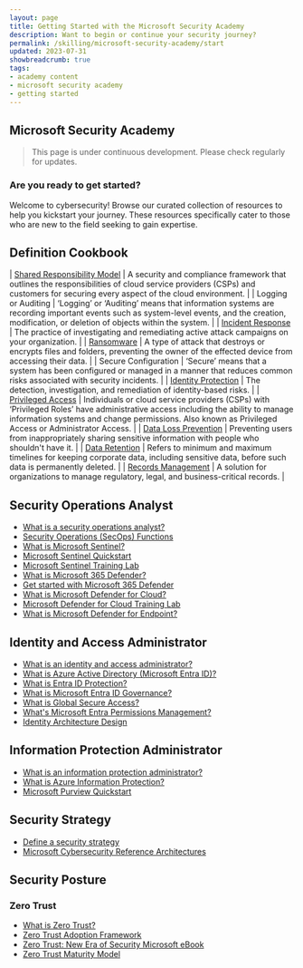 ```yaml
---
layout: page
title: Getting Started with the Microsoft Security Academy
description: Want to begin or continue your security journey?
permalink: /skilling/microsoft-security-academy/start
updated: 2023-07-31
showbreadcrumb: true
tags: 
- academy content
- microsoft security academy
- getting started
---
```


## Microsoft Security Academy

> This page is under continuous development. Please check regularly for updates.

### Are you ready to get started?
Welcome to cybersecurity! Browse our curated collection of resources to help you kickstart your journey. These resources specifically cater to those who are new to the field seeking to gain expertise.

## Definition Cookbook
| [Shared Responsibility Model](https://learn.microsoft.com/en-us/azure/security/fundamentals/shared-responsibility) | A security and compliance framework that outlines the responsibilities of cloud service providers (CSPs) and customers for securing every aspect of the cloud environment. |
| Logging or Auditing | ‘Logging’ or ‘Auditing’ means that information systems are recording important events such as system-level events, and the creation, modification, or deletion of objects within the system. |
| [Incident Response](https://learn.microsoft.com/en-us/security/operations/incident-response-overview) | The practice of investigating and remediating active attack campaigns on your organization. |
| [Ransomware](https://learn.microsoft.com/en-us/security/ransomware/human-operated-ransomware) | A type of attack that destroys or encrypts files and folders, preventing the owner of the effected device from accessing their data. |
| Secure Configuration | ‘Secure’ means that a system has been configured or managed in a manner that reduces common risks associated with security incidents. |
| [Identity Protection](https://learn.microsoft.com/en-us/azure/active-directory/identity-protection/overview-identity-protection) | The detection, investigation, and remediation of identity-based risks. |
| [Privileged Access](https://learn.microsoft.com/en-us/security/privileged-access-workstations/privileged-access-strategy) | Individuals or cloud service providers (CSPs) with ‘Privileged Roles’ have administrative access including the ability to manage information systems and change permissions. Also known as Privileged Access or Administrator Access. |
| [Data Loss Prevention](https://learn.microsoft.com/en-us/purview/dlp-learn-about-dlp) | Preventing users from inappropriately sharing  sensitive information with people who shouldn't have it. |
| [Data Retention](https://learn.microsoft.com/en-us/purview/retention) | Refers to minimum and maximum timelines for keeping corporate data, including sensitive data, before such data is permanently deleted. |
| [Records Management](https://learn.microsoft.com/en-us/purview/records-management) | A solution for organizations to manage regulatory, legal, and business-critical records. |

## Security Operations Analyst
* [What is a security operations analyst?](https://learn.microsoft.com/en-us/training/career-paths/security-operations-analyst)
* [Security Operations (SecOps) Functions](https://learn.microsoft.com/en-us/azure/cloud-adoption-framework/organize/cloud-security-operations-center)
* [What is Microsoft Sentinel?](https://learn.microsoft.com/en-us/azure/sentinel/overview)
* [Microsoft Sentinel Quickstart](https://learn.microsoft.com/en-us/azure/sentinel/quickstart-onboard)
* [Microsoft Sentinel Training Lab](https://github.com/Azure/Azure-Sentinel/tree/master/Solutions/Training/Azure-Sentinel-Training-Lab)
* [What is Microsoft 365 Defender?](https://learn.microsoft.com/en-us/microsoft-365/security/defender/microsoft-365-defender?view=o365-worldwide)
* [Get started with Microsoft 365 Defender](https://learn.microsoft.com/en-us/microsoft-365/security/defender/get-started?view=o365-worldwide)
* [What is Microsoft Defender for Cloud?](https://learn.microsoft.com/en-us/azure/defender-for-cloud/defender-for-cloud-introduction)
* [Microsoft Defender for Cloud Training Lab](https://aka.ms/MDFCLabs)
* [What is Microsoft Defender for Endpoint?](https://learn.microsoft.com/en-us/microsoft-365/security/defender-endpoint/microsoft-defender-endpoint?view=o365-worldwide)

## Identity and Access Administrator
* [What is an identity and access administrator?](https://learn.microsoft.com/en-us/training/career-paths/identity-and-access-admin)
* [What is Azure Active Directory (Microsoft Entra ID)?](https://learn.microsoft.com/en-us/azure/active-directory/fundamentals/active-directory-whatis)
* [What is Entra ID Protection?](https://learn.microsoft.com/en-us/azure/active-directory/identity-protection/overview-identity-protection)
* [What is Microsoft Entra ID Governance?](https://learn.microsoft.com/en-us/azure/active-directory/governance/identity-governance-overview)
* [What is Global Secure Access?](https://learn.microsoft.com/en-us/azure/global-secure-access/overview-what-is-global-secure-access)
* [What's Microsoft Entra Permissions Management?](https://learn.microsoft.com/en-us/azure/active-directory/cloud-infrastructure-entitlement-management/overview)
* [Identity Architecture Design](https://learn.microsoft.com/en-us/azure/architecture/identity/identity-start-here)

## Information Protection Administrator
* [What is an information protection administrator?](https://learn.microsoft.com/en-us/training/career-paths/information-protection-admin)
* [What is Azure Information Protection?](https://docs.microsoft.com/en-us/azure/information-protection/what-is-information-protection)
* [Microsoft Purview Quickstart](https://learn.microsoft.com/en-us/microsoft-365/compliance/purview-fast-track-setup-guides?view=o365-worldwide)

## Security Strategy
* [Define a security strategy](https://learn.microsoft.com/en-us/azure/cloud-adoption-framework/strategy/define-security-strategy)
* [Microsoft Cybersecurity Reference Architectures](https://learn.microsoft.com/en-us/security/cybersecurity-reference-architecture/mcra)

## Security Posture
### Zero Trust
* [What is Zero Trust?](https://learn.microsoft.com/en-us/security/zero-trust/zero-trust-overview)
* [Zero Trust Adoption Framework](https://learn.microsoft.com/en-us/security/zero-trust/adopt/zero-trust-adoption-overview)
* [Zero Trust: New Era of Security Microsoft eBook](https://query.prod.cms.rt.microsoft.com/cms/api/am/binary/RE3YnRL)
* [Zero Trust Maturity Model](https://aka.ms/Zero-Trust-Vision)